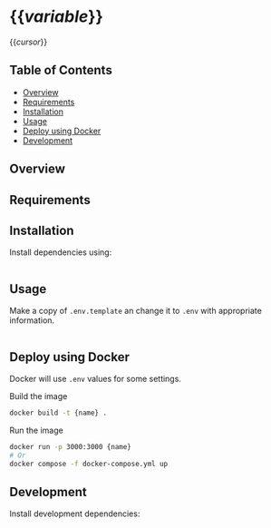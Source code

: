 # {{_variable_}}

{{_cursor_}}

## **Table of Contents**

- [Overview](#overview)
- [Requirements](#requirements)
- [Installation](#installation)
- [Usage](#usage)
- [Deploy using Docker](#deploy-using-docker)
- [Development](#development)

## Overview

## Requirements

## Installation

Install dependencies using:

```bash
```

## Usage

Make a copy of `.env.template` an change it to `.env` with appropriate information.

```bash

```

## Deploy using Docker

Docker will use `.env` values for some settings.

Build the image

```bash
docker build -t {name} .
```

Run the image

```bash
docker run -p 3000:3000 {name}
# Or
docker compose -f docker-compose.yml up
```

## Development

Install development dependencies:

```bash
```

